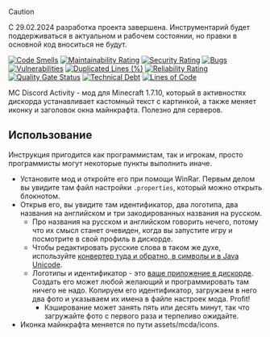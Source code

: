 > [!CAUTION]
> С 29.02.2024 разработка проекта завершена. Инструментарий будет поддерживаться в актуальном и рабочем состоянии, но
> правки в основной код вноситься не будут.

[![Code Smells][code_smells_badge]][code_smells_link]
[![Maintainability Rating][maintainability_rating_badge]][maintainability_rating_link]
[![Security Rating][security_rating_badge]][security_rating_link]
[![Bugs][bugs_badge]][bugs_link]
[![Vulnerabilities][vulnerabilities_badge]][vulnerabilities_link]
[![Duplicated Lines (%)][duplicated_lines_density_badge]][duplicated_lines_density_link]
[![Reliability Rating][reliability_rating_badge]][reliability_rating_link]
[![Quality Gate Status][quality_gate_status_badge]][quality_gate_status_link]
[![Technical Debt][technical_debt_badge]][technical_debt_link]
[![Lines of Code][lines_of_code_badge]][lines_of_code_link]

MC Discord Activity - мод для Minecraft 1.7.10, который в активностях дискорда устанавливает кастомный текст с
картинкой, а также меняет иконку и заголовок окна майнкрафта. Полезно для серверов.

## Использование

Инструкция пригодится как программистам, так и игрокам, просто программисты могут некоторые пункты выполнить иначе.

* Установите мод и откройте его при помощи WinRar. Первым делом вы увидите там файл настройки `.properties`, который
  можно открыть блокнотом.
* Открыв его, вы увидите там идентификатор, два логотипа, два названия на английском и три закодированных названия на
  русском.
    * Про названия на русском и английском говорить нечего, потому что их смысл станет очевиден, когда вы запустите игру
      и посмотрите в свой профиль в дискорде.
    * Чтобы редактировать русские слова в таком же духе,
      используйте [конвертер туда и обратно, в символы и в Java Unicode](https://r12a.github.io/app-conversion/).
    * Логотипы и идентификатор - это [ваше приложение в дискорде](https://discord.com/developers/applications). Создать
      его может любой желающий и программировать там ничего не надо. Копируем его идентификатор, загружаем в него два
      фото и указываем их имена в файле настроек мода. Profit!
        * Кэширование может занять пять или десять минут, так что загружайте фото с первого раза и терпеливо ожидайте.
* Иконка майнкрафта меняется по пути assets/mcda/icons.

<!----------------------------------------------------------------------------->

[code_smells_badge]: https://sonarcloud.io/api/project_badges/measure?project=Hummel009_MC-Discord-Activity&metric=code_smells

[code_smells_link]: https://sonarcloud.io/summary/overall?id=Hummel009_MC-Discord-Activity

[maintainability_rating_badge]: https://sonarcloud.io/api/project_badges/measure?project=Hummel009_MC-Discord-Activity&metric=sqale_rating

[maintainability_rating_link]: https://sonarcloud.io/summary/overall?id=Hummel009_MC-Discord-Activity

[security_rating_badge]: https://sonarcloud.io/api/project_badges/measure?project=Hummel009_MC-Discord-Activity&metric=security_rating

[security_rating_link]: https://sonarcloud.io/summary/overall?id=Hummel009_MC-Discord-Activity

[bugs_badge]: https://sonarcloud.io/api/project_badges/measure?project=Hummel009_MC-Discord-Activity&metric=bugs

[bugs_link]: https://sonarcloud.io/summary/overall?id=Hummel009_MC-Discord-Activity

[vulnerabilities_badge]: https://sonarcloud.io/api/project_badges/measure?project=Hummel009_MC-Discord-Activity&metric=vulnerabilities

[vulnerabilities_link]: https://sonarcloud.io/summary/overall?id=Hummel009_MC-Discord-Activity

[duplicated_lines_density_badge]: https://sonarcloud.io/api/project_badges/measure?project=Hummel009_MC-Discord-Activity&metric=duplicated_lines_density

[duplicated_lines_density_link]: https://sonarcloud.io/summary/overall?id=Hummel009_MC-Discord-Activity

[reliability_rating_badge]: https://sonarcloud.io/api/project_badges/measure?project=Hummel009_MC-Discord-Activity&metric=reliability_rating

[reliability_rating_link]: https://sonarcloud.io/summary/overall?id=Hummel009_MC-Discord-Activity

[quality_gate_status_badge]: https://sonarcloud.io/api/project_badges/measure?project=Hummel009_MC-Discord-Activity&metric=alert_status

[quality_gate_status_link]: https://sonarcloud.io/summary/overall?id=Hummel009_MC-Discord-Activity

[technical_debt_badge]: https://sonarcloud.io/api/project_badges/measure?project=Hummel009_MC-Discord-Activity&metric=sqale_index

[technical_debt_link]: https://sonarcloud.io/summary/overall?id=Hummel009_MC-Discord-Activity

[lines_of_code_badge]: https://sonarcloud.io/api/project_badges/measure?project=Hummel009_MC-Discord-Activity&metric=ncloc

[lines_of_code_link]: https://sonarcloud.io/summary/overall?id=Hummel009_MC-Discord-Activity
